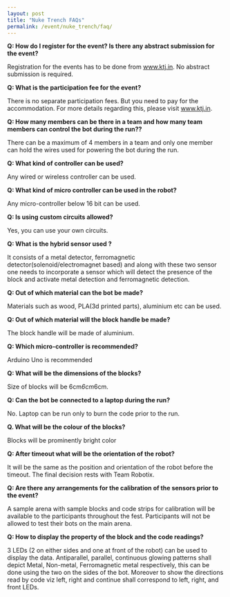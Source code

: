 ```yaml
---
layout: post
title: "Nuke Trench FAQs"
permalink: /event/nuke_trench/faq/
---
```


**Q: How do I register for the event? Is there any abstract submission for the event?**

Registration for the events has to be done from www.ktj.in. No abstract submission is required.


**Q: What is the participation fee for the event?**

There is no separate participation fees. But you need to pay for the accommodation. For more details regarding this, please visit www.ktj.in.


**Q: How many members can be there in a team and how many team members can control the bot during the run??**

There can be a maximum of 4 members in a team and only one member can hold the wires used for powering the bot during the run.


**Q: What kind of controller can be used?**

Any wired or wireless controller can be used.

 
**Q: What kind of micro controller can be used in the robot?**

Any micro-controller below 16 bit can be used.


**Q: Is using custom circuits allowed?**

Yes, you can use your own circuits.


**Q: What is the hybrid sensor used ?**

It consists of a metal detector, ferromagnetic detector(solenoid/electromagnet based) and along with these two sensor one needs to incorporate a sensor which will detect the presence of the block and activate metal detection and ferromagnetic detection.


**Q: Out of which material can the bot be made?**

Materials such as wood, PLA(3d printed parts), aluminium etc can be used.


**Q: Out of which material will the block handle be made?**

The block handle will be made of aluminium.


**Q: Which micro-controller is recommended?**

Arduino Uno is recommended


**Q: What will be the dimensions of the blocks?**

Size of blocks will be 6cm*6cm*6cm.


**Q: Can the bot be connected to a laptop during the run?**

No. Laptop can be run only to burn the code prior to the run.


**Q. What will be the colour of  the blocks?**

Blocks will be prominently bright color


**Q: After timeout what will be the orientation of the robot?**

It will be the same as the position and orientation of the robot before the timeout. The final decision rests with Team Robotix.


**Q: Are there any arrangements for the calibration of the sensors prior to the event?**

A sample arena with sample blocks and code strips for calibration will be available to the participants throughout the fest. Participants will not be allowed to test their bots on the main arena.


**Q: How to display the property of the block and the code readings?**

3 LEDs (2 on either sides and one at front of the robot) can be used to display the data. Antiparallel, parallel, continuous glowing patterns shall depict Metal, Non-metal, Ferromagnetic metal respectively, this can be done using the two on the sides of the bot. Moreover to show the directions read by code viz left, right and continue shall correspond to left, right, and front LEDs.
